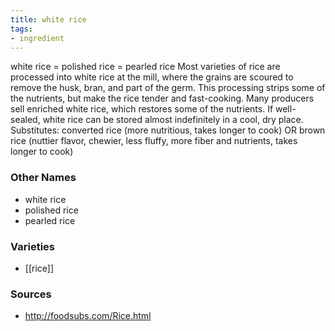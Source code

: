 ```yaml
---
title: white rice
tags:
- ingredient
---
```

white rice = polished rice = pearled rice Most varieties of rice are processed into white rice at the mill, where the grains are scoured to remove the husk, bran, and part of the germ. This processing strips some of the nutrients, but make the rice tender and fast-cooking. Many producers sell enriched white rice, which restores some of the nutrients. If well-sealed, white rice can be stored almost indefinitely in a cool, dry place. Substitutes: converted rice (more nutritious, takes longer to cook) OR brown rice (nuttier flavor, chewier, less fluffy, more fiber and nutrients, takes longer to cook)

### Other Names

* white rice
* polished rice
* pearled rice

### Varieties

* [[rice]]

### Sources
* http://foodsubs.com/Rice.html
